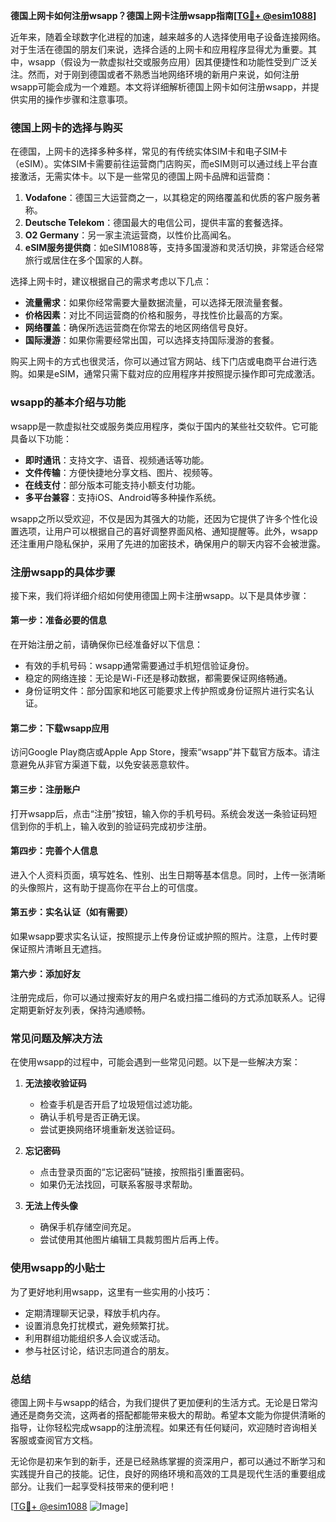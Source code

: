 **德国上网卡如何注册wsapp？德国上网卡注册wsapp指南[[TG💪+ @esim1088](https://t.me/s/esim1088)]**

近年来，随着全球数字化进程的加速，越来越多的人选择使用电子设备连接网络。对于生活在德国的朋友们来说，选择合适的上网卡和应用程序显得尤为重要。其中，wsapp（假设为一款虚拟社交或服务应用）因其便捷性和功能性受到广泛关注。然而，对于刚到德国或者不熟悉当地网络环境的新用户来说，如何注册wsapp可能会成为一个难题。本文将详细解析德国上网卡如何注册wsapp，并提供实用的操作步骤和注意事项。

### 德国上网卡的选择与购买

在德国，上网卡的选择多种多样，常见的有传统实体SIM卡和电子SIM卡（eSIM）。实体SIM卡需要前往运营商门店购买，而eSIM则可以通过线上平台直接激活，无需实体卡。以下是一些常见的德国上网卡品牌和运营商：

1. **Vodafone**：德国三大运营商之一，以其稳定的网络覆盖和优质的客户服务著称。
2. **Deutsche Telekom**：德国最大的电信公司，提供丰富的套餐选择。
3. **O2 Germany**：另一家主流运营商，以性价比高闻名。
4. **eSIM服务提供商**：如eSIM1088等，支持多国漫游和灵活切换，非常适合经常旅行或居住在多个国家的人群。

选择上网卡时，建议根据自己的需求考虑以下几点：
- **流量需求**：如果你经常需要大量数据流量，可以选择无限流量套餐。
- **价格因素**：对比不同运营商的价格和服务，寻找性价比最高的方案。
- **网络覆盖**：确保所选运营商在你常去的地区网络信号良好。
- **国际漫游**：如果你需要经常出国，可以选择支持国际漫游的套餐。

购买上网卡的方式也很灵活，你可以通过官方网站、线下门店或电商平台进行选购。如果是eSIM，通常只需下载对应的应用程序并按照提示操作即可完成激活。

### wsapp的基本介绍与功能

wsapp是一款虚拟社交或服务类应用程序，类似于国内的某些社交软件。它可能具备以下功能：
- **即时通讯**：支持文字、语音、视频通话等功能。
- **文件传输**：方便快捷地分享文档、图片、视频等。
- **在线支付**：部分版本可能支持小额支付功能。
- **多平台兼容**：支持iOS、Android等多种操作系统。

wsapp之所以受欢迎，不仅是因为其强大的功能，还因为它提供了许多个性化设置选项，让用户可以根据自己的喜好调整界面风格、通知提醒等。此外，wsapp还注重用户隐私保护，采用了先进的加密技术，确保用户的聊天内容不会被泄露。

### 注册wsapp的具体步骤

接下来，我们将详细介绍如何使用德国上网卡注册wsapp。以下是具体步骤：

#### 第一步：准备必要的信息
在开始注册之前，请确保你已经准备好以下信息：
- 有效的手机号码：wsapp通常需要通过手机短信验证身份。
- 稳定的网络连接：无论是Wi-Fi还是移动数据，都需要保证网络畅通。
- 身份证明文件：部分国家和地区可能要求上传护照或身份证照片进行实名认证。

#### 第二步：下载wsapp应用
访问Google Play商店或Apple App Store，搜索“wsapp”并下载官方版本。请注意避免从非官方渠道下载，以免安装恶意软件。

#### 第三步：注册账户
打开wsapp后，点击“注册”按钮，输入你的手机号码。系统会发送一条验证码短信到你的手机上，输入收到的验证码完成初步注册。

#### 第四步：完善个人信息
进入个人资料页面，填写姓名、性别、出生日期等基本信息。同时，上传一张清晰的头像照片，这有助于提高你在平台上的可信度。

#### 第五步：实名认证（如有需要）
如果wsapp要求实名认证，按照提示上传身份证或护照的照片。注意，上传时要保证照片清晰且无遮挡。

#### 第六步：添加好友
注册完成后，你可以通过搜索好友的用户名或扫描二维码的方式添加联系人。记得定期更新好友列表，保持沟通顺畅。

### 常见问题及解决方法

在使用wsapp的过程中，可能会遇到一些常见问题。以下是一些解决方案：

1. **无法接收验证码**
   - 检查手机是否开启了垃圾短信过滤功能。
   - 确认手机号是否正确无误。
   - 尝试更换网络环境重新发送验证码。

2. **忘记密码**
   - 点击登录页面的“忘记密码”链接，按照指引重置密码。
   - 如果仍无法找回，可联系客服寻求帮助。

3. **无法上传头像**
   - 确保手机存储空间充足。
   - 尝试使用其他图片编辑工具裁剪图片后再上传。

### 使用wsapp的小贴士

为了更好地利用wsapp，这里有一些实用的小技巧：
- 定期清理聊天记录，释放手机内存。
- 设置消息免打扰模式，避免频繁打扰。
- 利用群组功能组织多人会议或活动。
- 参与社区讨论，结识志同道合的朋友。

### 总结

德国上网卡与wsapp的结合，为我们提供了更加便利的生活方式。无论是日常沟通还是商务交流，这两者的搭配都能带来极大的帮助。希望本文能为你提供清晰的指导，让你轻松完成wsapp的注册流程。如果还有任何疑问，欢迎随时咨询相关客服或查阅官方文档。

无论你是初来乍到的新手，还是已经熟练掌握的资深用户，都可以通过不断学习和实践提升自己的技能。记住，良好的网络环境和高效的工具是现代生活的重要组成部分。让我们一起享受科技带来的便利吧！

[[TG💪+ @esim1088](https://t.me/s/esim1088) ![Image](https://i.postimg.cc/4NQfJmqS/Snipaste-2025-05-13-00-14-12.png)]